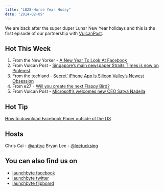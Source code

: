 ```yaml
---
title: "LB28-Horse Year Hosay"
date: "2014-02-09"
---
```


We are back after the super duper Lunar New Year holidays and this is the first episode of our partnership with [VulcanPost](http://vulcanpost.com/).

## Hot This Week

1. From the New Yorker - [A New Year To Look At Facebook](http://www.newyorker.com/online/blogs/elements/2014/02/facebook-paper-iphone-app-stream-new-look.html)
2. From Vulcan Post - [Singapore’s main newspaper Straits Times is now on Pinterest](http://vulcanpost.com/4772/singapores-main-newspaper-straits-times-now-pinterest/)
3. From the techland - [Secret’ iPhone App Is Silicon Valley’s Newest Obsession](http://techland.time.com/2014/02/08/secret-app/)
4. From e27 - [Will you create the next Flappy Bird?](http://e27.co/will-create-next-flappy-bird/)
5. From Vulcan Post - [Microsoft’s welcomes new CEO Satya Nadella](http://vulcanpost.com/4725/microsofts-welcomes-new-ceo-satya-nadella-now-the-pride-of-hyderabad-india/)

## Hot Tip

[How to download Facebook Paper outside of the US](http://thenextweb.com/apps/2014/02/03/download-facebook-paper-outside-us/)

## Hosts

Chris Cai - [@anttyc](https://twitter.com/AnttyC) Bryan Lee - [@leetucksing](https://twitter.com/leetucksing)

## You can also find us on

- [launchbyte facebook](https://www.facebook.com/Launchbyte)
- [launchbyte twitter](https://twitter.com/LaunchByte)
- [launchbyte flipboard](https://flipboard.com/section/launchbyte-bIWT8H)
